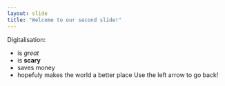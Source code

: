 ```yaml
---
layout: slide
title: "Welcome to our second slide!"
---
```

Digitalisation:
- is *great*
- is **scary**
- saves money 
- hopefuly makes the world a better place
Use the left arrow to go back!
